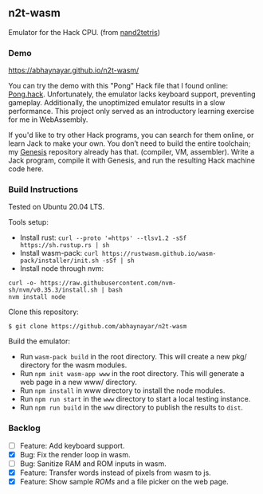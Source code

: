 ## n2t-wasm

Emulator for the Hack CPU. (from [nand2tetris](https://www.nand2tetris.org/))

### Demo

https://abhaynayar.github.io/n2t-wasm/

You can try the demo with this "Pong" Hack file that I found online: [Pong.hack](https://github.com/jopdorp/nand2tetris-verilog/blob/39cbde1f61c10fb97a0da329831e74c50d129519/Pong.hack). Unfortunately, the emulator lacks keyboard support, preventing gameplay. Additionally, the unoptimized emulator results in a slow performance. This project only served as an introductory learning exercise for me in WebAssembly.

If you'd like to try other Hack programs, you can search for them online, or learn Jack to make your own. You don’t need to build the entire toolchain; my [Genesis](https://github.com/abhaynayar/genesis) repository already has that. (compiler, VM, assembler). Write a Jack program, compile it with Genesis, and run the resulting Hack machine code here.


### Build Instructions

Tested on Ubuntu 20.04 LTS.

Tools setup:
- Install rust: `curl --proto '=https' --tlsv1.2 -sSf https://sh.rustup.rs | sh`
- Install wasm-pack: `curl https://rustwasm.github.io/wasm-pack/installer/init.sh -sSf | sh`
- Install node through nvm:

```
curl -o- https://raw.githubusercontent.com/nvm-sh/nvm/v0.35.3/install.sh | bash
nvm install node
```

Clone this repository:

```
$ git clone https://github.com/abhaynayar/n2t-wasm
```

Build the emulator:

- Run `wasm-pack build` in the root directory. This will create a new pkg/ directory for the wasm modules.
- Run `npm init wasm-app www` in the root directory. This will generate a web page in a new www/ directory.
- Run `npm install` in www directory to install the node modules.
- Run `npm run start` in the `www` directory to start a local testing instance.
- Run `npm run build` in the `www` directory to publish the results to `dist`.

### Backlog

- [ ] Feature: Add keyboard support.
- [x] Bug: Fix the render loop in wasm.
- [ ] Bug: Sanitize RAM and ROM inputs in wasm.
- [x] Feature: Transfer words instead of pixels from wasm to js.
- [x] Feature: Show sample _ROMs_ and a file picker on the web page.

